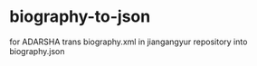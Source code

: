 # biography-to-json

for ADARSHA 
trans biography.xml in jiangangyur repository into biography.json
